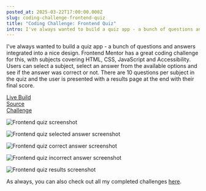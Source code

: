 ```yaml
---
posted_at: 2025-03-22T17:00:00.000Z
slug: coding-challenge-frontend-quiz
title: "Coding Challenge: Frontend Quiz"
intro: I've always wanted to build a quiz app - a bunch of questions and answers integrated into a nice design. Frontend Mentor has a great coding challenge for this.
---
```


I've always wanted to build a quiz app - a bunch of questions and answers integrated into a nice design. Frontend Mentor has a great coding challenge for this, with subjects covering HTML, CSS, JavaScript and Accessibility. Users can select a subject, select an answer from the available options and see if the answer was correct or not. There are 10 questions per subject in the quiz and the user is presented with a results page at the end with their final score.

[Live Build](https://ls-challenges-frontend-quiz.netlify.app)<br>
[Source](https://github.com/liamsnowdon/challenges/tree/master/packages/frontend-quiz)<br>
[Challenge](https://www.frontendmentor.io/challenges/frontend-quiz-app-BE7xkzXQnU)

![Frontend quiz screenshot](/images/posts/frontend-quiz.jpeg)

![Frontend quiz selected answer screenshot](/images/posts/frontend-quiz-selected.jpeg)

![Frontend quiz correct answer screenshot](/images/posts/frontend-quiz-correct.jpeg)

![Frontend quiz incorrect answer screenshot](/images/posts/frontend-quiz-incorrect.jpeg)

![Frontend quiz results screenshot](/images/posts/frontend-quiz-results.jpeg)

As always, you can also check out all my completed challenges [here](https://challenges.liamsnowdon.uk).
